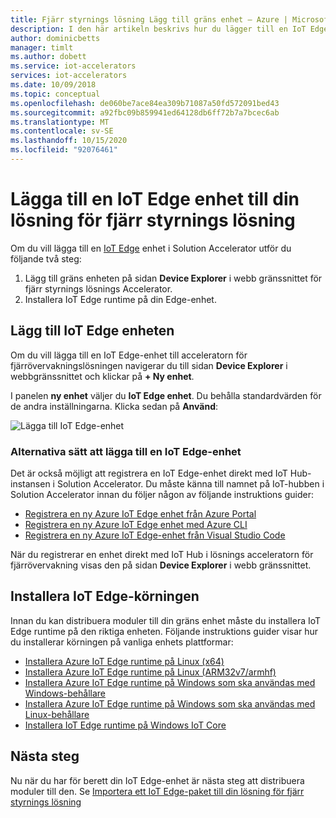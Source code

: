 ```yaml
---
title: Fjärr styrnings lösning Lägg till gräns enhet – Azure | Microsoft Docs
description: I den här artikeln beskrivs hur du lägger till en IoT Edge enhet i en lösning för fjärr styrnings lösningar
author: dominicbetts
manager: timlt
ms.author: dobett
ms.service: iot-accelerators
services: iot-accelerators
ms.date: 10/09/2018
ms.topic: conceptual
ms.openlocfilehash: de060be7ace84ea309b71087a50fd572091bed43
ms.sourcegitcommit: a92fbc09b859941ed64128db6ff72b7a7bcec6ab
ms.translationtype: MT
ms.contentlocale: sv-SE
ms.lasthandoff: 10/15/2020
ms.locfileid: "92076461"
---
```

# <a name="add-an-iot-edge-device-to-your-remote-monitoring-solution-accelerator"></a>Lägga till en IoT Edge enhet till din lösning för fjärr styrnings lösning

Om du vill lägga till en [IoT Edge](../iot-edge/about-iot-edge.md) enhet i Solution Accelerator utför du följande två steg:

1. Lägg till gräns enheten på sidan **Device Explorer** i webb gränssnittet för fjärr styrnings lösnings Accelerator.
1. Installera IoT Edge runtime på din Edge-enhet.

## <a name="add-the-iot-edge-device"></a>Lägg till IoT Edge enheten

Om du vill lägga till en IoT Edge-enhet till acceleratorn för fjärrövervakningslösningen navigerar du till sidan **Device Explorer** i webbgränssnittet och klickar på **+ Ny enhet**.

I panelen **ny enhet** väljer du **IoT Edge enhet**. Du behålla standardvärden för de andra inställningarna. Klicka sedan på **Använd**:

![Lägga till IoT Edge-enhet](media/iot-accelerators-remote-monitoring-add-edge-device/addedgedevice.png)

### <a name="alternative-ways-to-add-an-iot-edge-device"></a>Alternativa sätt att lägga till en IoT Edge-enhet

Det är också möjligt att registrera en IoT Edge-enhet direkt med IoT Hub-instansen i Solution Accelerator. Du måste känna till namnet på IoT-hubben i Solution Accelerator innan du följer någon av följande instruktions guider:

- [Registrera en ny Azure IoT Edge enhet från Azure Portal](../iot-edge/how-to-register-device.md#register-in-the-azure-portal)
- [Registrera en ny Azure IoT Edge enhet med Azure CLI](../iot-edge/how-to-register-device.md#register-with-the-azure-cli)
- [Registrera en ny Azure IoT Edge-enhet från Visual Studio Code](../iot-edge/how-to-register-device.md#register-with-visual-studio-code)

När du registrerar en enhet direkt med IoT Hub i lösnings acceleratorn för fjärrövervakning visas den på sidan **Device Explorer** i webb gränssnittet.

## <a name="install-the-iot-edge-runtime"></a>Installera IoT Edge-körningen

Innan du kan distribuera moduler till din gräns enhet måste du installera IoT Edge runtime på den riktiga enheten. Följande instruktions guider visar hur du installerar körningen på vanliga enhets plattformar:

- [Installera Azure IoT Edge runtime på Linux (x64)](../iot-edge/how-to-install-iot-edge-linux.md)
- [Installera Azure IoT Edge runtime på Linux (ARM32v7/armhf)](../iot-edge/how-to-install-iot-edge-linux.md)
- [Installera Azure IoT Edge runtime på Windows som ska användas med Windows-behållare](../iot-edge/how-to-install-iot-edge-windows.md)
- [Installera Azure IoT Edge runtime på Windows som ska användas med Linux-behållare](../iot-edge/how-to-install-iot-edge-windows-with-linux.md)
- [Installera IoT Edge runtime på Windows IoT Core](../iot-edge/how-to-install-iot-edge-windows.md)

## <a name="next-steps"></a>Nästa steg

Nu när du har för berett din IoT Edge-enhet är nästa steg att distribuera moduler till den. Se [Importera ett IoT Edge-paket till din lösning för fjärr styrnings lösning](iot-accelerators-remote-monitoring-import-edge-package.md)
